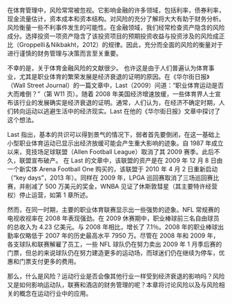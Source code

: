 在体育管理中，风险常常被忽视。它影响金融的许多领域，包括利率，债券利率，现金流量估计，资本成本和资本结构。对风险的充分了解将大大有助于财务分析。风险衡量一些不利事件发生的可能性。在金融领域，我们经常检查资产隐含的风险成分。选择投资一项资产隐含了该投资项目的预期投资收益与投资涉及的风险成正比（Groppelli＆Nikbakht，2012）的规律。因此，充分而全面的风险的衡量对于进行谨慎的财务管理与决策而言至关重要。

不幸的是，关于体育金融风险的文献很少。
也许这是由于人们普遍认为体育事业，尤其是职业体育的繁荣发展是经济衰退的证明的原因。在《华尔街日报》（Wall Street Journal）的一篇文章中，Last（2009）问道：“职业体育运动是否大而难倒？”（第 W11 页）。随着 2008 年美国经济增速放缓，一些体育界人士宣布该行业的发展确实是经济衰退的证明。通常，人们认为，在经济不确定时期，人们转向运动以逃避生活中的经济现实。Last 在他的《华尔街日报》文章中探讨了这个想法。

Last 指出，基本的共识可以得到景气的情况下，弱者首先要倒闭，在这一基础上小型职业体育运动已显示出经济放缓可能会产生重大影响的迹象。自 1987 年成立以来，竞技场足球联盟（Allen Football League）取消了其 2009 赛季。此后不久，联盟宣布破产。
在 Last 的文章中，该联盟的资产是在 2009 年 12 月 8 日由一个新实体 Arena Football One 购买的，该联盟于 2010 年 4 月 2 日重新启动（“key days”，2013 年）。同样在 2009 年，LPGA 巡回赛取消了三场巡回赛比赛，并削减了 500 万美元的奖金，WNBA 见证了休斯敦彗星（其主要特许经营权）停止运营，如第 1 章所述。

然而，在同一时期，主要的职业体育联赛显示出一些强势的迹象。NFL 常规赛的电视收视率在 2008 年表现强劲。在 2009 休赛期中，职业棒球前三名自由球员的总收入为 4.23 亿美元。与 2008 年相比，增长了 7.1％。2008 年的职业棒球出勤率仅略低于 2007 年的历史最高水平 7950 万。尽管在 2008 年和 2009 年，各支球队和联赛解雇了员工，一些 NFL 球队仍在努力卖出 2009 年 1 月季后赛的门票，但总的来说球队仍在努力建造更多的运动场，而球迷们仍在继续为停车，优惠和门票支付更多的费用。

那么，什么是风险？运动行业是否会像其他行业一样受到经济衰退的影响吗？风险又是如何影响运动队，联赛和酒店的财务管理的呢？本章将讨论风险以及与风险相关的概念在运动行业中的应用。
